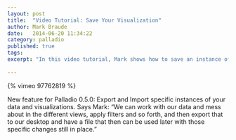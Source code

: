 ```yaml
---
layout: post
title:  "Video Tutorial: Save Your Visualization"
author: Mark Braude
date:   2014-06-20 11:34:22
category: palladio
published: true
tags:
excerpt: "In this video tutorial, Mark shows how to save an instance of a visualization and share it with someone else."
 
---
```




{% vimeo 97762819 %}

New feature for Palladio 0.5.0: Export and Import specific instances of your data and visualizations. Says Mark: “We can work with our data and mess about in the different views, apply filters and so forth, and then export that to our desktop and have a file that then can be used later with those specific changes still in place.”


